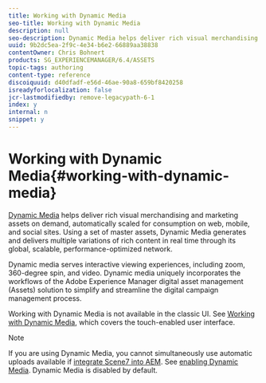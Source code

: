 ```yaml
---
title: Working with Dynamic Media
seo-title: Working with Dynamic Media
description: null
seo-description: Dynamic Media helps deliver rich visual merchandising and marketing assets on demand, automatically scaled for consumption on web, mobile, and social sites. Using a set of master assets, Dynamic Media generates and delivers multiple variations of rich content in real time through its global, scalable, performance-optimized network
uuid: 9b2dc5ea-2f9c-4e34-b6e2-66889aa38838
contentOwner: Chris Bohnert
products: SG_EXPERIENCEMANAGER/6.4/ASSETS
topic-tags: authoring
content-type: reference
discoiquuid: d40dfadf-e56d-46ae-90a8-659bf8420258
isreadyforlocalization: false
jcr-lastmodifiedby: remove-legacypath-6-1
index: y
internal: n
snippet: y
---
```


# Working with Dynamic Media{#working-with-dynamic-media}

[Dynamic Media](http://www.adobe.com/solutions/web-experience-management/dynamic-media.html) helps deliver rich visual merchandising and marketing assets on demand, automatically scaled for consumption on web, mobile, and social sites. Using a set of master assets, Dynamic Media generates and delivers multiple variations of rich content in real time through its global, scalable, performance-optimized network.

Dynamic media serves interactive viewing experiences, including zoom, 360-degree spin, and video. Dynamic media uniquely incorporates the workflows of the Adobe Experience Manager digital asset management (Assets) solution to simplify and streamline the digital campaign management process.

Working with Dynamic Media is not available in the classic UI. See [Working with Dynamic Media,](/content/help/en/experience-manager/6-4/assets/using/dynamic-media) which covers the touch-enabled user interface.

>[!NOTE]
>
>If you are using Dynamic Media, you cannot simultaneously use automatic uploads available if [integrate Scene7 into AEM](../../administering/using/scene7.md). See [enabling Dynamic Media](/content/help/en/experience-manager/6-4/assets/using/config-dynamic#EnablingDynamicMedia). Dynamic Media is disabled by default.

